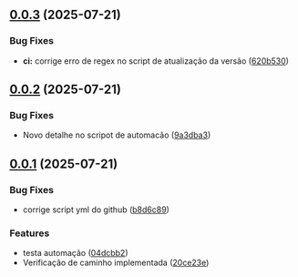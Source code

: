 ## [0.0.3](https://github.com/Fredericodgv/JEDcircuitos/compare/v0.0.2...v0.0.3) (2025-07-21)


### Bug Fixes

* **ci:** corrige erro de regex no script de atualização da versão ([620b530](https://github.com/Fredericodgv/JEDcircuitos/commit/620b530b505aa595136bfef2fcd55e0d522ab5ed))



## [0.0.2](https://github.com/Fredericodgv/JEDcircuitos/compare/v0.0.1...v0.0.2) (2025-07-21)


### Bug Fixes

* Novo detalhe no scripot de automacão ([9a3dba3](https://github.com/Fredericodgv/JEDcircuitos/commit/9a3dba3560e931158dc39a67d78f35569cc805be))



## [0.0.1](https://github.com/Fredericodgv/JEDcircuitos/compare/20ce23ee7c41a1424d7f91579c07e16c3bde7860...v0.0.1) (2025-07-21)


### Bug Fixes

* corrige script yml do github ([b8d6c89](https://github.com/Fredericodgv/JEDcircuitos/commit/b8d6c8913a22208a7fa653ce4d7d2c5e11d12ea0))


### Features

* testa automação ([04dcbb2](https://github.com/Fredericodgv/JEDcircuitos/commit/04dcbb2fbd9e1c268158b05e5cdd9d821711f532))
* Verificação de caminho implementada ([20ce23e](https://github.com/Fredericodgv/JEDcircuitos/commit/20ce23ee7c41a1424d7f91579c07e16c3bde7860))



